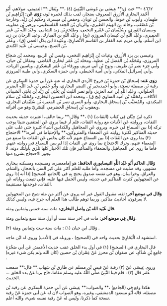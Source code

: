 ٤٦٦٢ -** خت ق:** عِيسَى بن مُوسَى التَّيْمِيّ (٤) ،** ويُقال:** التميمي، مولاهم، أَبُو أَحْمَد البخاري الأزرق المعروف بغنجار، لقب بذلك لحمرة لونه.**رَوَى عَن:** إِبْرَاهِيم بْن طهمان، وأيوب بْن خوط، والحسن بْن ثوبان، وحفص بْن ميسرة، وحكيم بْن زَيْد، وخارجة بْن مُصْعَب، وخالد بن الهيثم الطبري، والريان بْن الجعد الفلسطيني، وزهير بْن معاوية، وسفيان الثوري، وسُلَيْمان بْن عَمْرو النخعي، وطلحة بْن زيد الشامي، وعَبْد اللَّهِ بْن عُمَر الحميري، وعَبْد اللَّهِ بْن كيسان المروزي (بخ) ، وعَبْد اللَّهِ بن المبارك، وعبد الرحان بن زيد ابن أسلم، وأبي مريم عبد الغفار بن القاسم الأَنْصارِيّ، وعُبَيدة ابن بلال العمي (ق) ، وعُمَر بْن الصبح، وعيسى بْن عُبَيد الكندي،

وعيسى بن يزد الأزرق، وغياث بْن إِبْرَاهِيم النخعي، وقيس بْن الربيع، ومحمد بْن شجاع المروزي، ومُحَمَّد بْن الفضل بْن عطية، ومخلد بْن عُمَر ابخاري القاضي، ومقاتل بْن حيان، وأبي جزء نصر بْن طريف، ونوح بْن أَبي مريم، وورقاء بْن عُمَر اليشكري، وياسين الزيات، وأبي إسرائيل الملائي، وأبي أمية الحبطي، وأبي حمزة السكري، وأبي طيبة المروزي.

**رَوَى عَنه:** إسحاق بْن حمزة بْن فروخ الأزدي البخاري له عنه عَن أبي حمزة السكري عَن رقبة بْن مصقلة نسخة، وأبو أحمدبحير بْن النضر البخاري، وأَبُو حَفْص بْن عَبد اللَّهِ الضرير الحلواني، وعَبْد اللَّهِ بْن عبد العزيز، وأبو نصر الليث بْن يَحْيَى بْن زَيْد بْن يَحْيَى الشيباني الأكاف، ومُحَمَّد بْن أمية الساوي (بخ ق) ، ومحمد ابن الحسين البخاري، ومُحَمَّد بْن سلام البيكندي، والمُسَيَّب بْن إسحاق البخاري، وأبو السري نصر بْن المغيرة بْن سُلَيْمان البخاري، ويعقوب بْن إسحاق الحضرمي البَصْرِيّ وهو من أقرانه.

ذكره ابنُ حِبَّان فِي كتاب (الثقات) (١) ،** وَقَال:** ربما خالف، اعتبرت حديثه بحديث الثقات، وروايته عَنِ الأثبات مع رواية الثقات، فلم أر فيما يروي عَنِ المتقنين شيئا يوجب تركه إذا بين السماع في خبره، ويروي عَنِ المجاهيل والكذابين أشياء كثيرة حتى غلب على حديثه المناكير لكثرة روايته عَنِ الضعفاء والمتروكين،** والإحتياط في أمره:** الاحتجاج (٢) بما روى عن الثقات إذا بين السماع عنهم لأنه كان يدلس عَنِ الثقات ما سمع من الضعفاء عنهم، وترك الاحتجاج بما روى عن الثقات إذا لم يبين السماع في روايته عنهم. فأما ما روى عن المجاهيل والضعفاء والمناكير فإن تلك الأخبار كلها تلزق بأولئك دونه، لا يجوز الاحتجاج بشيءٍ منها.

**وَقَال الحاكم أَبُو عَبْد اللَّهِ النيسابوري الحافظ:** هو إمامعصره، ومسجده ومسكنه ببخارى مشهور، وقد صليت في مسجده. وأما طلبه للعلم أكثر على كبر السن بالحجاز، والشام، والعراق، وخراسان. وهو في نفسه صدوق يحتج بِهِ في (الجامع الصحيح) إذا أنه إذا روى عن المجهولين كثرت المناكير في حديثه، وليس الحمل فيها عليه، فإني تتبعت رواياته عَنِ الثقات، فوجدتها مستقيمة.

**وَقَال في موضع آخر:** ثقة، مقبول القول غير أنه يروي عن أكثر من مئة شيخ من المجهولين لا يعرفون، أحاديث مناكير، وربما توهم طالب هذا العلم أنه جرح فيه، وليس كذلك.

**قال عُبَيد الله بْن واصل البخاري:** مات سنة خمس وثمانين ومئة.

**وَقَال فِي موضع آخر:** مات في آخر سنة ست أو أول سنة سبع وثمانين ومئة.

وَقَال ابن حبان (١) : مات سنة ست وثمانين ومئة (٢) .

استشهد له الْبُخَارِيّ بحديث واحد في (الصحيح) ، وروىله في (الأدب) وروى له ابْن ماجه.

قال البخاري في (الصحيح) (١) في أول بدء الخلق عقب حديث الأعمش عَن أبي صَخْرَةَ جَامِعِ بْنِ شَدَّادٍ، عن صفوان بْن محرز عَنْ عِمْران بْن حصين (كان الله ولم يكن شيء غيره) .

وروى عِيسَى عَنْ (٢) رقبة عَنْ قيس بْن مسلم عن طارق بْن شهاب،** قال:** سمعت عُمَر قال (٣) : قام فينا النَّبِيّ صَلَّى اللَّهُ عليه وسلم مقاما، فأخ برنا عَنْ بدء الخلق ... الحديث.

هكذا وقع في (الجامع) ،** والصواب:** عِيسَى عَن أبي حمزة السكري عَن رقبة بْن مصقلة، قاله أَبُو مسعود الدمشقي، وغيره، وهو الصواب لأن له عَن أبي حمزة عَنْ رقبة نسخة كما ذكرنا، وليس له عَنْ رقبة نفسه شيء، والله أعلم.